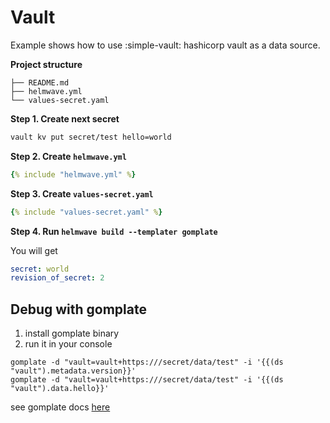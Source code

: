 # Vault

Example shows how to use :simple-vault: hashicorp vault as a data source.

**Project structure**

```
├── README.md
├── helmwave.yml
└── values-secret.yaml
```

**Step 1. Create next secret**

```bash
vault kv put secret/test hello=world 
```

**Step 2. Create `helmwave.yml`**

```yaml
{% include "helmwave.yml" %}
```

**Step 3. Create `values-secret.yaml`**

```yaml
{% include "values-secret.yaml" %}
```

**Step 4. Run `helmwave build --templater gomplate`**

You will get 

```yaml
secret: world
revision_of_secret: 2
```

## Debug with gomplate

1. install gomplate binary
2. run it in your console

```shell
gomplate -d "vault=vault+https:///secret/data/test" -i '{{(ds "vault").metadata.version}}'
gomplate -d "vault=vault+https:///secret/data/test" -i '{{(ds "vault").data.hello}}'
```

see gomplate docs [here](https://gomplate.ca/)
